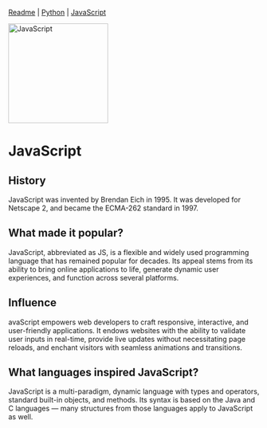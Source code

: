 [Readme](./Readme.md)  |  [Python](./python.md)  |  [JavaScript](./JavaScript.md)

<img src="https://github.com/Shadow-of-Eclipse/github_publishing/assets/74702937/2f9a184d-a9b5-40ae-87ca-5644d9e7f250" alt="JavaScript" width="200px">

# JavaScript

## History
JavaScript was invented by Brendan Eich in 1995. It was developed for Netscape 2, and became the ECMA-262 standard in 1997. 

## What made it popular?
JavaScript, abbreviated as JS, is a flexible and widely used programming language that has remained popular for decades. Its appeal stems from its ability to bring online applications to life, generate dynamic user experiences, and function across several platforms.

## Influence
avaScript empowers web developers to craft responsive, interactive, and user-friendly applications. It endows websites with the ability to validate user inputs in real-time, provide live updates without necessitating page reloads, and enchant visitors with seamless animations and transitions.

## What languages inspired JavaScript?
JavaScript is a multi-paradigm, dynamic language with types and operators, standard built-in objects, and methods. Its syntax is based on the Java and C languages — many structures from those languages apply to JavaScript as well. 
